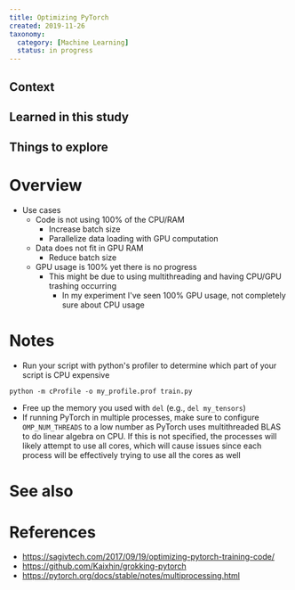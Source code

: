 ```yaml
---
title: Optimizing PyTorch
created: 2019-11-26
taxonomy:
  category: [Machine Learning]
  status: in progress
---
```


## Context

## Learned in this study

## Things to explore

# Overview
* Use cases
	* Code is not using 100% of the CPU/RAM
		* Increase batch size
		* Parallelize data loading with GPU computation
	* Data does not fit in GPU RAM
		* Reduce batch size
	* GPU usage is 100% yet there is no progress
		* This might be due to using multithreading and having CPU/GPU trashing occurring
			* In my experiment I've seen 100% GPU usage, not completely sure about CPU usage

# Notes
* Run your script with python's profiler to determine which part of your script is CPU expensive
```
python -m cProfile -o my_profile.prof train.py
```
* Free up the memory you used with `del` (e.g., `del my_tensors`)
* If running PyTorch in multiple processes, make sure to configure `OMP_NUM_THREADS` to a low number as PyTorch uses multithreaded BLAS to do linear algebra on CPU. If this is not specified, the processes will likely attempt to use all cores, which will cause issues since each process will be effectively trying to use all the cores as well

# See also

# References
* https://sagivtech.com/2017/09/19/optimizing-pytorch-training-code/
* https://github.com/Kaixhin/grokking-pytorch
* https://pytorch.org/docs/stable/notes/multiprocessing.html
